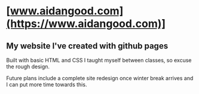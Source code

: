 # [www.aidangood.com](https://www.aidangood.com)]
## My website I've created with github pages 

Built with basic HTML and CSS I taught myself between classes, so excuse the rough design.

Future plans include a complete site redesign once winter break arrives and I can put more time towards this. 


